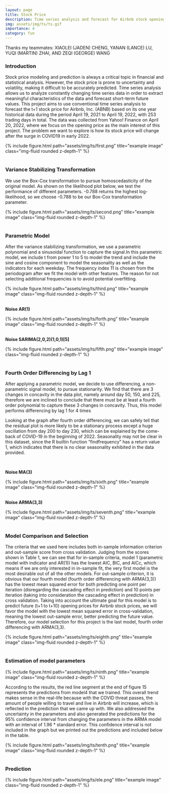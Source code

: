 ```yaml
---
layout: page
title: Stock Price
description: Time series analysis and forecast for Airbnb stock opening price
img: assets/img/ts/ts.gif
importance: 4
category: fun
---
```


Thanks my teammates: XIAOLEI (JADEN) CHENG, YANAN (LANCE) LU, YUQI (MARTIN) ZHAI, AND ZEQI (GEORGE) WANG

### **Introduction**

Stock price modeling and prediction is always a critical topic in financial and statistical analysis. However, the stock price is prone to uncertainty and volatility, making it difficult to be accurately predicted. Time series analysis allows us to analyze constantly changing time series data in order to extract meaningful characteristics of the data and forecast short-term future values. This project aims to use conventional time series analysis to forecast the t+1 stock price for Airbnb, Inc. (ABNB) based on its one year historical data during the period April 19, 2021 to April 19, 2022, with 253 trading days in total. The data was collected from Yahoo! Finance on April 20, 2022, where we focus on the opening price as the main interest of this project. The problem we want to explore is how its stock price will change after the surge in COVID19 in early 2022.

 <div class="row">
    <div class="col-sm mt-3 mt-md-0">
        {% include figure.html path="assets/img/ts/first.png" title="example image" class="img-fluid rounded z-depth-1" %}
    </div>
</div>

<br>

### **Variance Stabilizing Transformation**

We use the Box-Cox transformation to pursue homoscedasticity of the original model. As shown on the likelihood plot below, we test the performance of different parameters. -0.788 returns the highest log-likelihood, so we choose -0.788 to be our Box-Cox transformation parameter.

 <div class="row">
    <div class="col-sm mt-3 mt-md-0">
        {% include figure.html path="assets/img/ts/second.png" title="example image" class="img-fluid rounded z-depth-1" %}
    </div>
</div>

<br>

### **Parametric Model**

After the variance stabilizing transformation, we use a parametric polynomial and a sinusoidal function to capture the signal.In this parametric model, we include t from power 1 to 5 to model the trend and include the sine and cosine component to model the seasonality as well as the indicators for each weekday. The frequency index 11 is chosen from the periodogram after we fit the model with other features. The reason for not selecting additional frequencies is to avoid potential overfitting.

 <div class="row">
    <div class="col-sm mt-3 mt-md-0">
        {% include figure.html path="assets/img/ts/third.png" title="example image" class="img-fluid rounded z-depth-1" %}
    </div>
</div>

<br>

**Noise AR(1)**

 <div class="row">
    <div class="col-sm mt-3 mt-md-0">
        {% include figure.html path="assets/img/ts/forth.png" title="example image" class="img-fluid rounded z-depth-1" %}
    </div>
</div>

<br>

**Noise SARIMA(2,0,2)(1,0,1)[5]**

 <div class="row">
    <div class="col-sm mt-3 mt-md-0">
        {% include figure.html path="assets/img/ts/fifth.png" title="example image" class="img-fluid rounded z-depth-1" %}
    </div>
</div>

<br>

### **Fourth Order Differencing by Lag 1**

After applying a parametric model, we decide to use differencing, a non-parametric signal model, to pursue stationarity. We find that there are 3 changes in concavity in the data plot, namely around day 50, 150, and 225, therefore we are inclined to conclude that there must be at least a fourth order polynomial to capture these 3 changes in concavity. Thus, this model performs differencing by lag 1 for 4 times

Looking at the graph after fourth order differencing, we can safely tell that the residual plot is more likely to be a stationary process except a huge oscillation from day 200 to day 230, which can be explained by the come-back of COVID-19 in the beginning of 2022. Seasonality may not be clear in this dataset, since the R builtin function “findfrequency” has a return value 1, which indicates that there is no clear seasonality exhibited in the data provided.

<br>

**Noise MA(3)**

 <div class="row">
    <div class="col-sm mt-3 mt-md-0">
        {% include figure.html path="assets/img/ts/sixth.png" title="example image" class="img-fluid rounded z-depth-1" %}
    </div>
</div>

<br>

**Noise ARMA(3,3)**

 <div class="row">
    <div class="col-sm mt-3 mt-md-0">
        {% include figure.html path="assets/img/ts/seventh.png" title="example image" class="img-fluid rounded z-depth-1" %}
    </div>
</div>

<br>

### **Model Comparison and Selection**

The criteria that we used here includes both in-sample information criterion and out-sample score from cross validation. Judging from the scores shown in Table 1, we can see that for in-sample criteria, model 1 (parametric model with indicator and AR(1)) has the lowest AIC, BIC, and AICc, which means if we are only interested in in-sample fit, the very first model is the most desirable out of all the other models. For out-sample criterion, it is obvious that our fourth model (fourth order differencing with ARMA(3,3)) has the lowest mean squared error for both predicting one point per iteration (disregarding the cascading effect in prediction) and 10 points per iteration (taking into consideration the cascading effect in prediction) in cross validation. Taking into account the ultimate goal for this model is to predict future (t+1 to t+10) opening prices for Airbnb stock prices, we will favor the model with the lowest mean squared error in cross-validation, meaning the lowest out-sample error, better predicting the future value. Therefore, our model selection for this project is the last model, fourth order differencing with ARMA(3,3).

 <div class="row">
    <div class="col-sm mt-3 mt-md-0">
        {% include figure.html path="assets/img/ts/eighth.png" title="example image" class="img-fluid rounded z-depth-1" %}
    </div>
</div>

<br>

### **Estimation of model parameters**

 <div class="row">
    <div class="col-sm mt-3 mt-md-0">
        {% include figure.html path="assets/img/ts/ninth.png" title="example image" class="img-fluid rounded z-depth-1" %}
    </div>
</div>

According to the results, the red line segment at the end of figure 15 represents the predictions from model4 that we trained. This overall trend makes sense in the real-life because with the COVID threat passes, the amount of people willing to travel and live in Airbnb will increase, which is reflected in the prediction that we came up with. We also addressed the uncertainty in the parameters and also generated the predictions for the 95% confidence interval from changing the parameters in the ARMA model with an interval of 1.96 * standard error. This confidence interval is not included in the graph but we printed out the predictions and included below in the table.

 <div class="row">
    <div class="col-sm mt-3 mt-md-0">
        {% include figure.html path="assets/img/ts/tenth.png" title="example image" class="img-fluid rounded z-depth-1" %}
    </div>
</div>

<br>

### **Prediction**

 <div class="row">
    <div class="col-sm mt-3 mt-md-0">
        {% include figure.html path="assets/img/ts/ele.png" title="example image" class="img-fluid rounded z-depth-1" %}
    </div>
</div>

<br>
